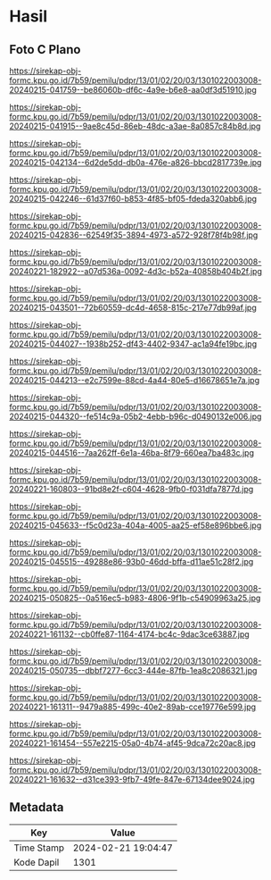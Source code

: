 # Hasil

## Foto C Plano

https://sirekap-obj-formc.kpu.go.id/7b59/pemilu/pdpr/13/01/02/20/03/1301022003008-20240215-041759--be86060b-df6c-4a9e-b6e8-aa0df3d51910.jpg

https://sirekap-obj-formc.kpu.go.id/7b59/pemilu/pdpr/13/01/02/20/03/1301022003008-20240215-041915--9ae8c45d-86eb-48dc-a3ae-8a0857c84b8d.jpg

https://sirekap-obj-formc.kpu.go.id/7b59/pemilu/pdpr/13/01/02/20/03/1301022003008-20240215-042134--6d2de5dd-db0a-476e-a826-bbcd2817739e.jpg

https://sirekap-obj-formc.kpu.go.id/7b59/pemilu/pdpr/13/01/02/20/03/1301022003008-20240215-042246--61d37f60-b853-4f85-bf05-fdeda320abb6.jpg

https://sirekap-obj-formc.kpu.go.id/7b59/pemilu/pdpr/13/01/02/20/03/1301022003008-20240215-042836--62549f35-3894-4973-a572-928f78f4b98f.jpg

https://sirekap-obj-formc.kpu.go.id/7b59/pemilu/pdpr/13/01/02/20/03/1301022003008-20240221-182922--a07d536a-0092-4d3c-b52a-40858b404b2f.jpg

https://sirekap-obj-formc.kpu.go.id/7b59/pemilu/pdpr/13/01/02/20/03/1301022003008-20240215-043501--72b60559-dc4d-4658-815c-217e77db99af.jpg

https://sirekap-obj-formc.kpu.go.id/7b59/pemilu/pdpr/13/01/02/20/03/1301022003008-20240215-044027--1938b252-df43-4402-9347-ac1a94fe19bc.jpg

https://sirekap-obj-formc.kpu.go.id/7b59/pemilu/pdpr/13/01/02/20/03/1301022003008-20240215-044213--e2c7599e-88cd-4a44-80e5-d16678651e7a.jpg

https://sirekap-obj-formc.kpu.go.id/7b59/pemilu/pdpr/13/01/02/20/03/1301022003008-20240215-044320--fe514c9a-05b2-4ebb-b96c-d0490132e006.jpg

https://sirekap-obj-formc.kpu.go.id/7b59/pemilu/pdpr/13/01/02/20/03/1301022003008-20240215-044516--7aa262ff-6e1a-46ba-8f79-660ea7ba483c.jpg

https://sirekap-obj-formc.kpu.go.id/7b59/pemilu/pdpr/13/01/02/20/03/1301022003008-20240221-160803--91bd8e2f-c604-4628-9fb0-f031dfa7877d.jpg

https://sirekap-obj-formc.kpu.go.id/7b59/pemilu/pdpr/13/01/02/20/03/1301022003008-20240215-045633--f5c0d23a-404a-4005-aa25-ef58e896bbe6.jpg

https://sirekap-obj-formc.kpu.go.id/7b59/pemilu/pdpr/13/01/02/20/03/1301022003008-20240215-045515--49288e86-93b0-46dd-bffa-d11ae51c28f2.jpg

https://sirekap-obj-formc.kpu.go.id/7b59/pemilu/pdpr/13/01/02/20/03/1301022003008-20240215-050825--0a516ec5-b983-4806-9f1b-c54909963a25.jpg

https://sirekap-obj-formc.kpu.go.id/7b59/pemilu/pdpr/13/01/02/20/03/1301022003008-20240221-161132--cb0ffe87-1164-4174-bc4c-9dac3ce63887.jpg

https://sirekap-obj-formc.kpu.go.id/7b59/pemilu/pdpr/13/01/02/20/03/1301022003008-20240215-050735--dbbf7277-6cc3-444e-87fb-1ea8c2086321.jpg

https://sirekap-obj-formc.kpu.go.id/7b59/pemilu/pdpr/13/01/02/20/03/1301022003008-20240221-161311--9479a885-499c-40e2-89ab-cce19776e599.jpg

https://sirekap-obj-formc.kpu.go.id/7b59/pemilu/pdpr/13/01/02/20/03/1301022003008-20240221-161454--557e2215-05a0-4b74-af45-9dca72c20ac8.jpg

https://sirekap-obj-formc.kpu.go.id/7b59/pemilu/pdpr/13/01/02/20/03/1301022003008-20240221-161632--d31ce393-9fb7-49fe-847e-67134dee9024.jpg


## Metadata

| Key        | Value               |
| ---------- | ------------------- |
| Time Stamp | 2024-02-21 19:04:47 |
| Kode Dapil | 1301                |



